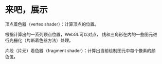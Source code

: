 # 来吧，展示

顶点着色器（vertex shader）：计算顶点的位置。

根据计算出的一系列顶点位置，WebGL可以对点， 线和三角形在内的一些图元进行光栅化（片断着色器方法）处理。

片段（片元）着色器（fragment shader）：计算出当前绘制图元中每个像素的颜色值。